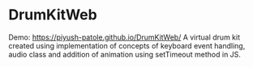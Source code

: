 # DrumKitWeb
Demo: https://piyush-patole.github.io/DrumKitWeb/
A virtual drum kit created using implementation of concepts of keyboard event handling, audio class and addition of animation using setTimeout method in JS. 

